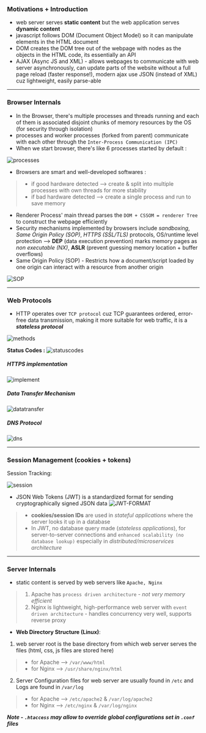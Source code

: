 
### Motivations + Introduction

- web server serves **static content** but the web application serves **dynamic content** 
- javascript follows DOM (Document Object Model) so it can manipulate elements in the HTML document 
- DOM creates the DOM tree out of the webpage with nodes as the objects in the HTML code, its essentially an API
- AJAX (Async JS and XML) - allows webpages to communicate with web server asynchronously, can update parts of the website without a full page reload (faster response!), modern ajax use JSON (instead of XML) cuz lightweight, easily parse-able 

---

### Browser Internals 

- In the Browser, there's multiple processes and threads running and each of them is associated disjoint chunks of memory resources by the OS (for security through isolation)
- processes and worker processes (forked from parent) communicate with each other through the `Inter-Process Communication (IPC)` 
- When we start browser, there's like 6 processes started by default :

![processes](browser-processes.png)

- Browsers are smart and well-developed softwares :
>  - if good hardware detected --> create & split into multiple processes with own threads for more stability
> - if bad hardware detected --> create a single process and run to save memory

- Renderer Process' main thread parses the `DOM + CSSOM = renderer Tree` to construct the webpage efficiently 
- Security mechanisms implemented by browsers include _sandboxing_, _Same Origin Policy (SOP)_, _HTTPS (SSL/TLS)_ protocols, OS/runtime level protection --> **DEP** (data execution prevention) marks memory pages as _non executable (NX)_, **ASLR** (prevent guessing memory location + buffer overflows)
- Same Origin Policy (SOP) - Restricts how a document/script loaded by one origin can interact with a resource from another origin 

![SOP](SOP.png)

---
### Web Protocols 

- HTTP operates over `TCP protocol` cuz TCP guarantees ordered, error-free data transmission, making it more suitable for web traffic, it is a **_stateless protocol_**

![methods](http-methods.png)

**Status Codes :**
![statuscodes](status-codes.png)


##### HTTPS implementation

![implement](https-implement.png)

##### Data Transfer Mechanism
![datatransfer](data-transfer.png)

##### DNS Protocol
![dns](dns-protocol.png)

---
### Session Management (cookies + tokens)

Session Tracking:

![session](session-track.png)

- JSON Web Tokens (JWT) is a standardized format for sending cryptographically signed JSON data
![JWT-FORMAT](JWT.png)

> - **cookies/session IDs** are used in _stateful applications_ where the server looks it up in a database
> - In JWT, no database query made (_stateless applications_), for server-to-server connections and `enhanced scalability (no database lookup)` especially in _distributed/microservices architecture_ 

---
### Server Internals 

- static content is served by web servers like `Apache, Nginx`
> 1. Apache has `process driven architecture` - _not very memory efficient_
> 2. Nginx is lightweight, high-performance web server with `event driven architecture` - handles concurrency very well, supports reverse proxy

- **Web Directory Structure (Linux)**: 

1. web server root is the base directory from which web server serves the files (html, css, js files are stored here)
> - for Apache --> `/var/www/html`
> - for Nginx --> `/usr/share/nginx/html`

2. Server Configuration files for web server are usually found in `/etc` and Logs are found in `/var/log`
> - for Apache --> `/etc/apache2` & `/var/log/apache2`
> - for Nginx --> `/etc/nginx` & `/var/log/nginx`

**_Note - `.htaccess` may allow to override global configurations set in `.conf` files_**





